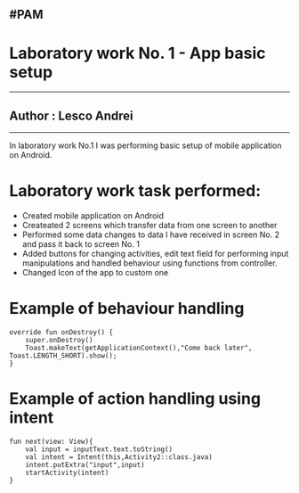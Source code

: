 #PAM
---
# Laboratory work No. 1 - App basic setup
---
## Author : Lesco Andrei
---
In laboratory work No.1 I was performing basic setup of mobile application on Android.



# Laboratory work task performed:

 - Created mobile application on Android
 - Createated 2 screens which transfer data from one screen to another
- Performed some data changes to data I have received in screen No. 2 and pass it back to screen No. 1
- Added buttons for changing activities, edit text field for performing input manipulations and handled behaviour using functions from controller.
- Changed Icon of the app to custom one

# Example of behaviour handling
    override fun onDestroy() {
        super.onDestroy()
        Toast.makeText(getApplicationContext(),"Come back later", Toast.LENGTH_SHORT).show();
    }
    
# Example of action handling using intent
    fun next(view: View){
        val input = inputText.text.toString()
        val intent = Intent(this,Activity2::class.java)
        intent.putExtra("input",input)
        startActivity(intent)
    }

